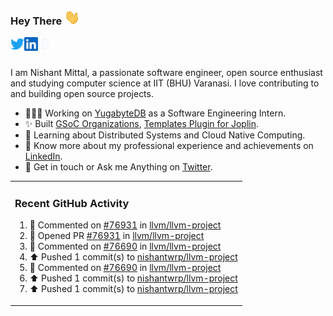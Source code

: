 ### Hey There <img src="./assets/wave.gif" width="25px">
<a href="http://urls.nishantwrp.com/github-to-twitter" target="_blank">
  <img align="left" alt="Nishant's Twitter" width="22px" src="./assets/twitter.svg" />
</a>
<a href="http://urls.nishantwrp.com/github-to-linkedin" target="_blank">
  <img align="left" alt="Nishant's LinkedIn" width="22px" src="./assets/linkedin.svg" />
</a>
<a href="http://urls.nishantwrp.com/github-to-site" target="_blank">
  <img align="left" alt="Nishant's Site" width="22px" src="./assets/globe.svg" />
</a>
<br /><br />

I am Nishant Mittal, a passionate software engineer, open source enthusiast and studying computer science at IIT (BHU) Varanasi. I love contributing to and building open source projects.

- 👨🏽‍💻 Working on [YugabyteDB](https://www.github.com/yugabyte) as a Software Engineering Intern.
- ✨ Built [GSoC Organizations](https://www.gsocorganizations.dev/), [Templates Plugin for Joplin](https://github.com/joplin/plugin-templates).
- 🌱 Learning about Distributed Systems and Cloud Native Computing.
- 🚀 Know more about my professional experience and achievements on [LinkedIn](http://urls.nishantwrp.com/github-to-linkedin).
- 💬 Get in touch or Ask me Anything on [Twitter](http://urls.nishantwrp.com/github-to-twitter).

<table><tr>
  
<td valign="top" width="100%">

### Recent GitHub Activity
<!--RECENT_ACTIVITY:start-->
1. 💬 Commented on [#76931](https://github.com/llvm/llvm-project/pull/76931#issuecomment-1876809705) in [llvm/llvm-project](https://github.com/llvm/llvm-project)<br>
2. 💪 Opened PR [#76931](https://github.com/llvm/llvm-project/pull/76931) in [llvm/llvm-project](https://github.com/llvm/llvm-project)<br>
3. 💬 Commented on [#76690](https://github.com/llvm/llvm-project/pull/76690#discussion_r1441437506) in [llvm/llvm-project](https://github.com/llvm/llvm-project)<br>
4. ⬆️ Pushed 1 commit(s) to [nishantwrp/llvm-project](https://github.com/nishantwrp/llvm-project)<br>
5. 💬 Commented on [#76690](https://github.com/llvm/llvm-project/pull/76690#discussion_r1441425009) in [llvm/llvm-project](https://github.com/llvm/llvm-project)<br>
6. ⬆️ Pushed 1 commit(s) to [nishantwrp/llvm-project](https://github.com/nishantwrp/llvm-project)<br>
7. ⬆️ Pushed 1 commit(s) to [nishantwrp/llvm-project](https://github.com/nishantwrp/llvm-project)<br>
<!--RECENT_ACTIVITY:end-->

</td>
</tr></table>
